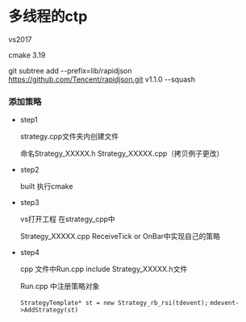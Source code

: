 # 多线程的ctp 

vs2017

cmake 3.19

git subtree add --prefix=lib/rapidjson   https://github.com/Tencent/rapidjson.git      v1.1.0   --squash


### 添加策略

* step1

	strategy.cpp文件夹内创建文件
	
	命名Strategy_XXXXX.h Strategy_XXXXX.cpp（拷贝例子更改）

* step2

	built 执行cmake
	
* step3

	vs打开工程 在strategy_cpp中
	
	Strategy_XXXXX.cpp ReceiveTick or OnBar中实现自己的策略

* step4

	cpp 文件中Run.cpp include Strategy_XXXXX.h文件

	Run.cpp 中注册策略对象
	
	`StrategyTemplate* st = new Strategy_rb_rsi(tdevent);`
	`mdevent->AddStrategy(st)`
	

